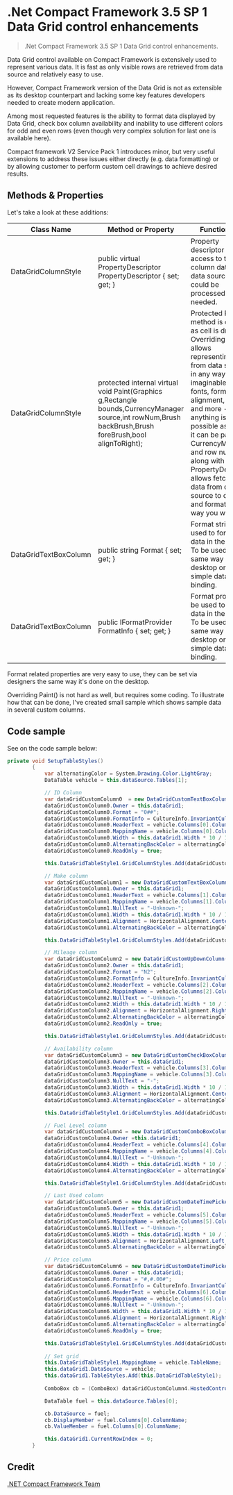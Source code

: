 # .Net Compact Framework 3.5 SP 1 Data Grid control enhancements
> .Net Compact Framework 3.5 SP 1 Data Grid control enhancements.

Data Grid control available on Compact Framework is extensively used to represent various data. It is fast as only visible rows are retrieved from data source and relatively easy to use.

However, Compact Framework version of the Data Grid is not as extensible as its desktop counterpart and lacking some key features developers needed to create modern application.

Among most requested features is the ability to format data displayed by Data Grid, check box column availability and inability to use different colors for odd and even rows (even though very complex solution for last one is available here).

Compact framework V2 Service Pack 1 introduces minor, but very useful extensions to address these issues either directly (e.g. data formatting) or by allowing customer to perform custom cell drawings to achieve desired results.

## Methods & Properties

Let's take a look at these additions:

| Class Name        | Method or Property           | Functionality  |
| ----- |-------------| ------------- |
| DataGridColumnStyle      | public virtual PropertyDescriptor PropertyDescriptor { set; get; } | Property descriptor allows access to this column data in the data source so it could be processed as needed. |
| DataGridColumnStyle      | protected internal virtual void Paint(Graphics g,Rectangle bounds,CurrencyManager source,int rowNum,Brush backBrush,Brush foreBrush,bool alignToRight);      |   Protected Paint() method is called as cell is drawn. Overriding it allows representing data from data source in any way imaginable. Colors, fonts, formatting, alignment, pictures and more - anything is possible as long as it can be painted. CurrencyManager and row number along with PropertyDescriptor allows fetching data from data source to convert and format the way you want. |
| DataGridTextBoxColumn | public string Format { set; get; }      |   Format string to be used to format data in the column. To be used the same way as on desktop or in simple data binding. |
| DataGridTextBoxColumn | public IFormatProvider FormatInfo { set; get; } | Format provider to be used to format data in the column. To be used the same way as on desktop or in simple data binding. |

Format related properties are very easy to use, they can be set via designers the same way it's done on the desktop.

Overriding Paint() is not hard as well, but requires some coding. To illustrate how that can be done, I've created small sample which shows sample data in several custom columns.

## Code sample

See on the code sample below:

```C#
private void SetupTableStyles()
        {
            var alternatingColor = System.Drawing.Color.LightGray;
            DataTable vehicle = this.dataSource.Tables[1];

            // ID Column 
            var dataGridCustomColumn0  = new DataGridCustomTextBoxColumn();
            dataGridCustomColumn0.Owner = this.dataGrid1;
            dataGridCustomColumn0.Format = "0##";
            dataGridCustomColumn0.FormatInfo = CultureInfo.InvariantCulture;
            dataGridCustomColumn0.HeaderText = vehicle.Columns[0].ColumnName;
            dataGridCustomColumn0.MappingName = vehicle.Columns[0].ColumnName;
            dataGridCustomColumn0.Width = this.dataGrid1.Width * 10 / 100;       // 10% of the grid size
            dataGridCustomColumn0.AlternatingBackColor = alternatingColor;
            dataGridCustomColumn0.ReadOnly = true;

            this.DataGridTableStyle1.GridColumnStyles.Add(dataGridCustomColumn0);

            // Make column
            var dataGridCustomColumn1 = new DataGridCustomTextBoxColumn();
            dataGridCustomColumn1.Owner = this.dataGrid1;
            dataGridCustomColumn1.HeaderText = vehicle.Columns[1].ColumnName;
            dataGridCustomColumn1.MappingName = vehicle.Columns[1].ColumnName;
            dataGridCustomColumn1.NullText = "-Unknown-";
            dataGridCustomColumn1.Width = this.dataGrid1.Width * 10 / 100;       // 10% of the grid size
            dataGridCustomColumn1.Alignment = HorizontalAlignment.Center;
            dataGridCustomColumn1.AlternatingBackColor = alternatingColor;

            this.DataGridTableStyle1.GridColumnStyles.Add(dataGridCustomColumn1);

            // Mileage column
            var dataGridCustomColumn2 = new DataGridCustomUpDownColumn();
            dataGridCustomColumn2.Owner = this.dataGrid1;
            dataGridCustomColumn2.Format = "N2";
            dataGridCustomColumn2.FormatInfo = CultureInfo.InvariantCulture;
            dataGridCustomColumn2.HeaderText = vehicle.Columns[2].ColumnName;
            dataGridCustomColumn2.MappingName = vehicle.Columns[2].ColumnName;
            dataGridCustomColumn2.NullText = "-Unknown-";
            dataGridCustomColumn2.Width = this.dataGrid1.Width * 10 / 100;         // 10% of the grid size
            dataGridCustomColumn2.Alignment = HorizontalAlignment.Right;
            dataGridCustomColumn2.AlternatingBackColor = alternatingColor;
            dataGridCustomColumn2.ReadOnly = true;

            this.DataGridTableStyle1.GridColumnStyles.Add(dataGridCustomColumn2);

            // Availability column
            var dataGridCustomColumn3 = new DataGridCustomCheckBoxColumn();
            dataGridCustomColumn3.Owner = this.dataGrid1;
            dataGridCustomColumn3.HeaderText = vehicle.Columns[3].ColumnName;
            dataGridCustomColumn3.MappingName = vehicle.Columns[3].ColumnName;
            dataGridCustomColumn3.NullText = "-";
            dataGridCustomColumn3.Width = this.dataGrid1.Width * 10 / 100;        // 10% of the grid size
            dataGridCustomColumn3.Alignment = HorizontalAlignment.Center;
            dataGridCustomColumn3.AlternatingBackColor = alternatingColor;

            this.DataGridTableStyle1.GridColumnStyles.Add(dataGridCustomColumn3);

            // Fuel Level column
            var dataGridCustomColumn4 = new DataGridCustomComboBoxColumn();
            dataGridCustomColumn4.Owner =this.dataGrid1;
            dataGridCustomColumn4.HeaderText = vehicle.Columns[4].ColumnName;
            dataGridCustomColumn4.MappingName = vehicle.Columns[4].ColumnName;
            dataGridCustomColumn4.NullText = "-Unknown-";
            dataGridCustomColumn4.Width = this.dataGrid1.Width * 10 / 100;
            dataGridCustomColumn4.AlternatingBackColor = alternatingColor;

            this.DataGridTableStyle1.GridColumnStyles.Add(dataGridCustomColumn4);

            // Last Used column
            var dataGridCustomColumn5 = new DataGridCustomDateTimePickerColumn();
            dataGridCustomColumn5.Owner = this.dataGrid1;
            dataGridCustomColumn5.HeaderText = vehicle.Columns[5].ColumnName;
            dataGridCustomColumn5.MappingName = vehicle.Columns[5].ColumnName;
            dataGridCustomColumn5.NullText = "-Unknown-";
            dataGridCustomColumn5.Width = this.dataGrid1.Width * 10 / 100;        // 10% of the grid size
            dataGridCustomColumn5.Alignment = HorizontalAlignment.Left;
            dataGridCustomColumn5.AlternatingBackColor = alternatingColor;

            // Price column
            var dataGridCustomColumn6 = new DataGridCustomDateTimePickerColumn();
            dataGridCustomColumn6.Owner = this.dataGrid1;
            dataGridCustomColumn6.Format = "#,#.00#";
            dataGridCustomColumn6.FormatInfo = CultureInfo.InvariantCulture;
            dataGridCustomColumn6.HeaderText = vehicle.Columns[6].ColumnName;
            dataGridCustomColumn6.MappingName = vehicle.Columns[6].ColumnName;
            dataGridCustomColumn6.NullText = "-Unknown-";
            dataGridCustomColumn6.Width = this.dataGrid1.Width * 10 / 100;        // 10% of the grid size
            dataGridCustomColumn6.Alignment = HorizontalAlignment.Right;
            dataGridCustomColumn6.AlternatingBackColor = alternatingColor;
            dataGridCustomColumn6.ReadOnly = true;

            this.DataGridTableStyle1.GridColumnStyles.Add(dataGridCustomColumn6);
         
            // Set grid
            this.DataGridTableStyle1.MappingName = vehicle.TableName;             // Setup table mapping name
            this.dataGrid1.DataSource = vehicle;                                  // Setup grid's data source
            this.dataGrid1.TableStyles.Add(this.DataGridTableStyle1);             // Add table style of datagrid
            
            ComboBox cb = (ComboBox) dataGridCustomColumn4.HostedControl;

            DataTable fuel = this.dataSource.Tables[0];                           // Set up data source

            cb.DataSource = fuel;                                                 // For combo box column
            cb.DisplayMember = fuel.Columns[0].ColumnName;
            cb.ValueMember = fuel.Columns[0].ColumnName;

            this.dataGrid1.CurrentRowIndex = 0;                                    // Move to the middle of the table
        }
```

## Credit
[.NET Compact Framework Team](https://blogs.msdn.microsoft.com/netcfteam/2006/04/25/net-compact-framework-v2-service-pack-1-data-grid-control-enhancements/)
